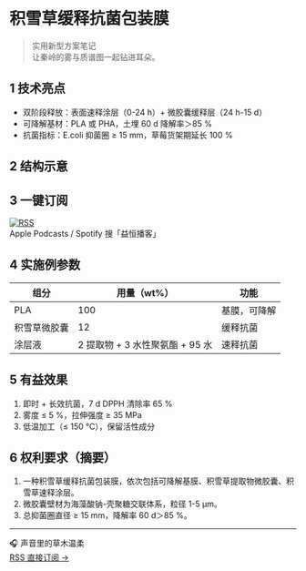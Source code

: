 # 积雪草缓释抗菌包装膜
> 实用新型方案笔记  
让秦岭的雾与质谱图一起钻进耳朵。  

## 1 技术亮点  
- 双阶段释放：表面速释涂层（0-24 h）+ 微胶囊缓释层（24 h-15 d）  
- 可降解基材：PLA 或 PHA，土埋 60 d 降解率＞85 %  
- 抗菌指标：E.coli 抑菌圈 ≥ 15 mm，草莓货架期延长 100 %  

## 2 结构示意  

## 3 一键订阅  
[![RSS](https://img.shields.io/badge/RSS-订阅-orange?style=flat-square&logo=rss)](https://anchor.fm/s/108fef5d4/podcast/rss)  
Apple Podcasts / Spotify 搜「益恒播客」  

## 4 实施例参数  
| 组分 | 用量（wt%） | 功能 |  
|---|---|---|  
| PLA | 100 | 基膜，可降解 |  
| 积雪草微胶囊 | 12 | 缓释抗菌 |  
| 涂层液 | 2 提取物 + 3 水性聚氨酯 + 95 水 | 速释抗菌 |  

## 5 有益效果  
1. 即时 + 长效抗菌，7 d DPPH 清除率 65 %  
2. 雾度 ≤ 5 %，拉伸强度 ≥ 35 MPa  
3. 低温加工（≤ 150 ℃），保留活性成分  

## 6 权利要求（摘要）  
1. 一种积雪草缓释抗菌包装膜，依次包括可降解基膜、积雪草提取物微胶囊、积雪草速释涂层。  
2. 微胶囊壁材为海藻酸钠-壳聚糖交联体系，粒径 1-5 µm。  
3. 总抑菌圈直径 ≥ 15 mm，降解率 60 d＞85 %。  

---  
🎧 声音里的草木温柔  
[RSS 直接订阅 →](https://anchor.fm/s/108fef5d4/podcast/rss)
